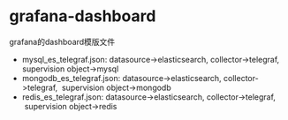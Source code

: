 # grafana-dashboard
grafana的dashboard模版文件

- mysql_es_telegraf.json: datasource->elasticsearch, collector->telegraf, supervision object->mysql
- mongodb_es_telegraf.json: datasource->elasticsearch,  collector->telegraf,  supervision object->mongodb
- redis_es_telegraf.json: datasource->elasticsearch,  collector->telegraf,  supervision object->redis
